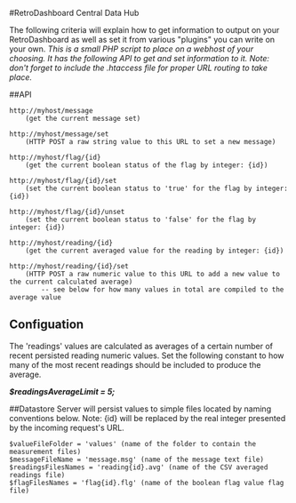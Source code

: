 #RetroDashboard Central Data Hub

The following criteria will explain how to get information to output on your RetroDashboard as well as set it from various "plugins" you can write on your own.
*This is a small PHP script to place on a webhost of your choosing.  It has the following API to get and set information to it. Note: don't forget to include the .htaccess file for proper URL routing to take place.*

##API

	http://myhost/message
		(get the current message set)

	http://myhost/message/set
		(HTTP POST a raw string value to this URL to set a new message)
	
	http://myhost/flag/{id}
		(get the current boolean status of the flag by integer: {id})

	http://myhost/flag/{id}/set
		(set the current boolean status to 'true' for the flag by integer: {id})

	http://myhost/flag/{id}/unset
		(set the current boolean status to 'false' for the flag by integer: {id})
	
	http://myhost/reading/{id}
		(get the current averaged value for the reading by integer: {id})

	http://myhost/reading/{id}/set
		(HTTP POST a raw numeric value to this URL to add a new value to the current calculated average)  
			-- see below for how many values in total are compiled to the average value
	
## Configuation

The 'readings' values are calculated as averages of a certain number of recent persisted reading numeric values. Set the following constant to how many of the most recent readings should be included to produce the average.

***$readingsAverageLimit = 5;***

##Datastore	
Server will persist values to simple files located by naming conventions below. Note: {id} will be replaced by the real integer presented by the incoming request's URL.

	$valueFileFolder = 'values' (name of the folder to contain the measurement files)
	$messageFileName = 'message.msg' (name of the message text file)
	$readingsFilesNames = 'reading{id}.avg' (name of the CSV averaged readings file)
	$flagFilesNames = 'flag{id}.flg' (name of the boolean flag value flag file)